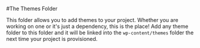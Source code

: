 #The Themes Folder

This folder allows you to add themes to your project. Whether you are working on one or it's just a dependency, this is the place! Add any theme folder to this folder and it will be linked into the `wp-content/themes` folder the next time your project is provisioned.